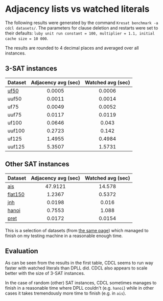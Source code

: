 # Adjacency lists vs watched literals
The following results were generated by the command `Kresat benchmark -a cdcl datasets/`.
The parameters for clause deletion and restarts were set to their defaults:
`luby unit run constant = 100, multiplier = 1.1, initial cache size = 10 000`.

The results are rounded to 4 decimal places and averaged over all instances.

## 3-SAT instances
| Dataset     |     Adjacency avg (sec)  |   Watched avg (sec)    |
| -----       |        :--------:        |    :-------:           |
| [uf50](https://www.cs.ubc.ca/~hoos/SATLIB/Benchmarks/SAT/RND3SAT/descr.html)        |       0.0005          |       0.0006            |
| uuf50       |          0.0011          |         0.0014         |
| uf75        |          0.0049          |         0.0052         |
| uuf75       |          0.0117          |         0.0119         |
| uf100       |          0.0646          |         0.043          |
| uuf100      |          0.2723          |         0.142          |
| uf125       |          1.4955          |         0.4984         |
| uuf125      |          5.3507          |         1.5731         |

## Other SAT instances
| Dataset     |     Adjacency avg (sec)  |   Watched avg (sec)    |
| -----       |        :--------:        |    :-------:           |
| [ais](https://www.cs.ubc.ca/~hoos/SATLIB/Benchmarks/SAT/AIS/descr.html)         |    47.9121                   |    14.578            |
| [flat150](https://www.cs.ubc.ca/~hoos/SATLIB/Benchmarks/SAT/GCP/descr.html)     |     1.2367     |   0.5372     |
| [jnh](https://www.cs.ubc.ca/~hoos/SATLIB/Benchmarks/SAT/DIMACS/JNH/descr.html)         |   0.0198          | 0.016   |
| [hanoi](https://www.cs.ubc.ca/~hoos/SATLIB/Benchmarks/SAT/DIMACS/HANOI/descr.html) |    0.7553    |      1.088 |
|  [pret](https://www.cs.ubc.ca/~hoos/SATLIB/Benchmarks/SAT/DIMACS/PRET/descr.html)  |   0.0172     |     0.0154 |

This is a selection of datasets (from [the same page](https://www.cs.ubc.ca/~hoos/SATLIB/benchm.html))
which managed to finish on my testing machine in a reasonable enough time.

## Evaluation
As can be seen from the results in the first table, CDCL seems to run way faster with watched literals than DPLL did.
CDCL also appears to scale better with the size of 3-SAT instances.

In the case of random (other) SAT instances, CDCL sometimes manages to finish in a reasonable time where DPLL couldn't (e.g. `hanoi`)
while in other cases it takes tremendously more time to finish (e.g. in `ais`).
